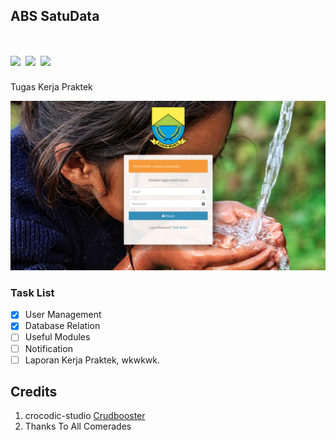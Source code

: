 ## ABS SatuData
<h1 style="font-weight:normal">
  <a href="https://github.com/ilhamtaufiq/abs_satudata/releases/tag/v1.0"><img src=https://img.shields.io/github/v/release/ilhamtaufiq/abs_satudata?style=for-the-badge></a>
  <a href="https://github.com/ilhamtaufiq/abs_satudata/commits/v1.0"><img src=https://img.shields.io/github/commits-since/ilhamtaufiq/abs_satudata/v1.0/master?style=for-the-badge></a>
    <a href="https://github.com/ilhamtaufiq/abs_satudata/blob/master/LICENSE.md"><img src=https://img.shields.io/github/license/ilhamtaufiq/abs_satudata?style=for-the-badge></a>
</h1>

Tugas Kerja Praktek

![alt text](https://github.com/ilhamtaufiq/abs_satudata/blob/master/screenshot/login_page.png?raw=true)

### Task List

- [x] User Management
- [x] Database Relation
- [ ] Useful Modules
- [ ] Notification
- [ ] Laporan Kerja Praktek, wkwkwk.

## Credits
1. crocodic-studio [Crudbooster](https://github.com/crocodic-studio/crudbooster)
2. Thanks To All Comerades
